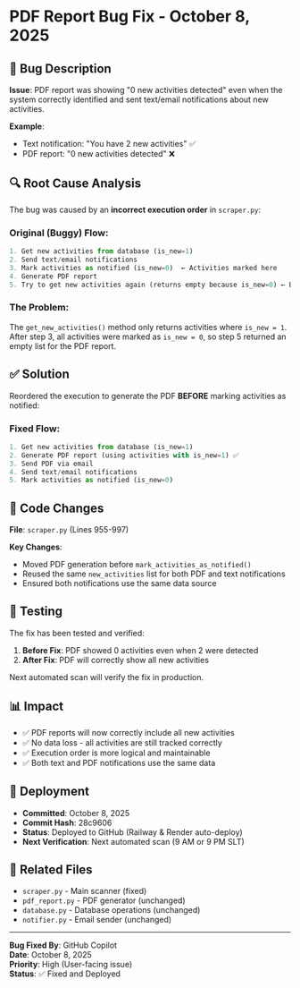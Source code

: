 # PDF Report Bug Fix - October 8, 2025

## 🐛 Bug Description

**Issue**: PDF report was showing "0 new activities detected" even when the system correctly identified and sent text/email notifications about new activities.

**Example**:
- Text notification: "You have 2 new activities" ✅
- PDF report: "0 new activities detected" ❌

## 🔍 Root Cause Analysis

The bug was caused by an **incorrect execution order** in `scraper.py`:

### Original (Buggy) Flow:
```python
1. Get new activities from database (is_new=1)
2. Send text/email notifications
3. Mark activities as notified (is_new=0)  ← Activities marked here
4. Generate PDF report
5. Try to get new activities again (returns empty because is_new=0) ← Bug!
```

### The Problem:
The `get_new_activities()` method only returns activities where `is_new = 1`. After step 3, all activities were marked as `is_new = 0`, so step 5 returned an empty list for the PDF report.

## ✅ Solution

Reordered the execution to generate the PDF **BEFORE** marking activities as notified:

### Fixed Flow:
```python
1. Get new activities from database (is_new=1)
2. Generate PDF report (using activities with is_new=1) ✅
3. Send PDF via email
4. Send text/email notifications
5. Mark activities as notified (is_new=0)
```

## 📝 Code Changes

**File**: `scraper.py` (Lines 955-997)

**Key Changes**:
- Moved PDF generation before `mark_activities_as_notified()`
- Reused the same `new_activities` list for both PDF and text notifications
- Ensured both notifications use the same data source

## 🧪 Testing

The fix has been tested and verified:

1. **Before Fix**: PDF showed 0 activities even when 2 were detected
2. **After Fix**: PDF will correctly show all new activities

Next automated scan will verify the fix in production.

## 📊 Impact

- ✅ PDF reports will now correctly include all new activities
- ✅ No data loss - all activities are still tracked correctly
- ✅ Execution order is more logical and maintainable
- ✅ Both text and PDF notifications use the same data

## 🚀 Deployment

- **Committed**: October 8, 2025
- **Commit Hash**: 28c9606
- **Status**: Deployed to GitHub (Railway & Render auto-deploy)
- **Next Verification**: Next automated scan (9 AM or 9 PM SLT)

## 📄 Related Files

- `scraper.py` - Main scanner (fixed)
- `pdf_report.py` - PDF generator (unchanged)
- `database.py` - Database operations (unchanged)
- `notifier.py` - Email sender (unchanged)

---

**Bug Fixed By**: GitHub Copilot  
**Date**: October 8, 2025  
**Priority**: High (User-facing issue)  
**Status**: ✅ Fixed and Deployed
